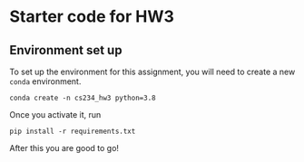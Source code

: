# Starter code for HW3

## Environment set up

To set up the environment for this assignment, you will need to create a new
`conda` environment.

    conda create -n cs234_hw3 python=3.8

Once you activate it, run

    pip install -r requirements.txt

After this you are good to go!
